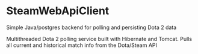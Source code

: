 # SteamWebApiClient
Simple Java/postgres backend for polling and persisting Dota 2 data

Multithreaded Dota 2 polling service built with Hibernate and Tomcat. Pulls all current and historical match info from the Dota/Steam API
